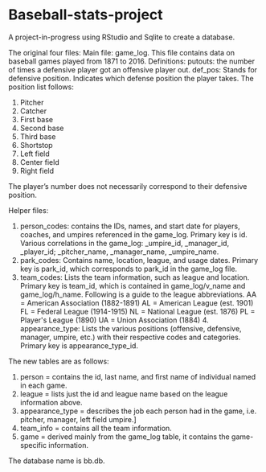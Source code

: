 # Baseball-stats-project
A project-in-progress using RStudio and Sqlite to create a database.

The original four files:
  Main file: game_log. This file contains data on baseball games played from 1871 to 2016. Definitions: putouts: the number of times a defensive player got an offensive player out. def_pos: Stands for defensive position. Indicates which defense position the player takes. The position list follows: 
  1. Pitcher 
  2. Catcher 
  3. First base 
  4. Second base 
  5. Third base 
  6. Shortstop 
  7. Left field 
  8. Center field 
  9. Right field 

The player’s number does not necessarily correspond to their defensive position.

Helper files: 
  1. person_codes: contains the IDs, names, and start date for players, coaches, and umpires referenced in the game_log. Primary key is id. Various correlations in the game_log: _umpire_id, _manager_id, _player_id; _pitcher_name, _manager_name, _umpire_name. 
  2. park_codes: Contains name, location, league, and usage dates. Primary key is park_id, which corresponds to park_id in the game_log file. 
  3. team_codes: Lists the team information, such as league and location. Primary key is team_id, which is contained in game_log/v_name and game_log/h_name. Following is a guide to the league abbreviations.
  AA = American Association (1882-1891)
  AL = American League (est. 1901)
  FL = Federal League (1914-1915)
  NL = National League (est. 1876)
  PL = Player's League (1890)
  UA = Union Association (1884)
	4. appearance_type: Lists the various positions (offensive, defensive, manager, umpire, etc.) with their respective codes and categories. Primary key is appearance_type_id.

The new tables are as follows:
  1. person = contains the id, last name, and first name of individual named in each game.
  2. league = lists just the id and league name based on the league information above.
  3. appearance_type = describes the job each person had in the game, i.e. pitcher, manager, left field umpire.]
  4. team_info = contains all the team information.
  5. game = derived mainly from the game_log table, it contains the game-specific information.
  
The database name is bb.db.
